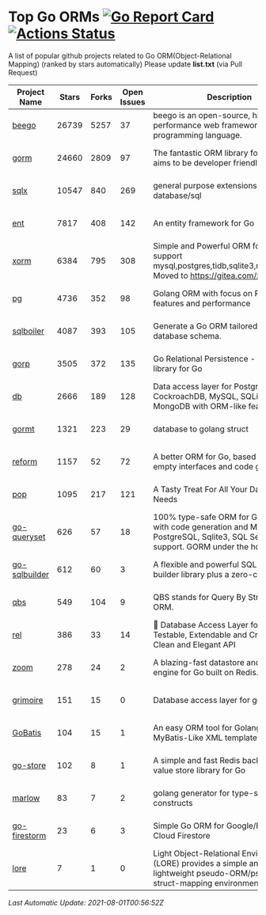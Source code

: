 # Top Go ORMs [![Go Report Card](https://goreportcard.com/badge/github.com/d-tsuji/awesome-go-orms)](https://goreportcard.com/report/github.com/d-tsuji/awesome-go-orms) [![Actions Status](https://github.com/d-tsuji/awesome-go-orms/workflows/CI/badge.svg)](https://github.com/d-tsuji/awesome-go-orms/actions)
A list of popular github projects related to Go ORM(Object-Relational Mapping) (ranked by stars automatically)
Please update **list.txt** (via Pull Request)

| Project Name | Stars | Forks | Open Issues | Description | Last Update |
| ------------ | ----- | ----- | ----------- | ----------- | ----------- |
| [beego](https://github.com/beego/beego) | 26739 | 5257 | 37 | beego is an open-source, high-performance web framework for the Go programming language. | 2021-07-31 15:50:51 |
| [gorm](https://github.com/go-gorm/gorm) | 24660 | 2809 | 97 | The fantastic ORM library for Golang, aims to be developer friendly | 2021-07-31 22:35:30 |
| [sqlx](https://github.com/jmoiron/sqlx) | 10547 | 840 | 269 | general purpose extensions to golang's database/sql | 2021-07-31 18:32:20 |
| [ent](https://github.com/ent/ent) | 7817 | 408 | 142 | An entity framework for Go | 2021-07-31 23:44:46 |
| [xorm](https://github.com/go-xorm/xorm) | 6384 | 795 | 308 | Simple and Powerful ORM for Go, support mysql,postgres,tidb,sqlite3,mssql,oracle, Moved to https://gitea.com/xorm/xorm | 2021-07-31 15:50:23 |
| [pg](https://github.com/go-pg/pg) | 4736 | 352 | 98 | Golang ORM with focus on PostgreSQL features and performance | 2021-07-31 16:31:57 |
| [sqlboiler](https://github.com/volatiletech/sqlboiler) | 4087 | 393 | 105 | Generate a Go ORM tailored to your database schema. | 2021-07-31 07:51:45 |
| [gorp](https://github.com/go-gorp/gorp) | 3505 | 372 | 135 | Go Relational Persistence - an ORM-ish library for Go | 2021-07-30 01:50:39 |
| [db](https://github.com/upper/db) | 2666 | 189 | 128 | Data access layer for PostgreSQL, CockroachDB, MySQL, SQLite and MongoDB with ORM-like features. | 2021-07-30 13:16:35 |
| [gormt](https://github.com/xxjwxc/gormt) | 1321 | 223 | 29 | database to golang struct | 2021-07-31 00:14:21 |
| [reform](https://github.com/go-reform/reform) | 1157 | 52 | 72 | A better ORM for Go, based on non-empty interfaces and code generation. | 2021-07-31 17:00:39 |
| [pop](https://github.com/gobuffalo/pop) | 1095 | 217 | 121 | A Tasty Treat For All Your Database Needs | 2021-07-31 19:53:38 |
| [go-queryset](https://github.com/jirfag/go-queryset) | 626 | 57 | 18 | 100% type-safe ORM for Go (Golang) with code generation and MySQL, PostgreSQL, Sqlite3, SQL Server support. GORM under the hood. | 2021-07-31 19:47:54 |
| [go-sqlbuilder](https://github.com/huandu/go-sqlbuilder) | 612 | 60 | 3 | A flexible and powerful SQL string builder library plus a zero-config ORM. | 2021-07-31 16:01:26 |
| [qbs](https://github.com/coocood/qbs) | 549 | 104 | 9 | QBS stands for Query By Struct. A Go ORM. | 2021-07-04 17:58:38 |
| [rel](https://github.com/go-rel/rel) | 386 | 33 | 14 | :gem: Database Access Layer for Golang - Testable, Extendable and Crafted Into a Clean and Elegant API | 2021-07-31 11:42:43 |
| [zoom](https://github.com/albrow/zoom) | 278 | 24 | 2 | A blazing-fast datastore and querying engine for Go built on Redis. | 2021-07-19 07:28:29 |
| [grimoire](https://github.com/Fs02/grimoire) | 151 | 15 | 0 | Database access layer for golang | 2021-07-20 10:07:58 |
| [GoBatis](https://github.com/runner-mei/GoBatis) | 104 | 15 | 1 | An easy ORM tool for Golang, support MyBatis-Like XML template SQL | 2021-05-26 08:51:56 |
| [go-store](https://github.com/gosuri/go-store) | 102 | 8 | 1 | A simple and fast Redis backed key-value store library for Go | 2021-06-05 22:34:23 |
| [marlow](https://github.com/dadleyy/marlow) | 83 | 7 | 2 | golang generator for type-safe sql api constructs | 2021-02-04 04:52:23 |
| [go-firestorm](https://github.com/jschoedt/go-firestorm) | 23 | 6 | 3 | Simple Go ORM for Google/Firebase Cloud Firestore | 2021-07-06 08:25:25 |
| [lore](https://github.com/abrahambotros/lore) | 7 | 1 | 0 | Light Object-Relational Environment (LORE) provides a simple and lightweight pseudo-ORM/pseudo-struct-mapping environment for Go | 2021-04-20 15:13:47 |

*Last Automatic Update: 2021-08-01T00:56:52Z*